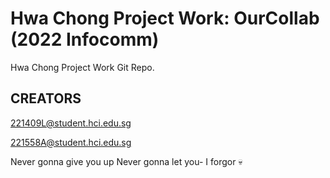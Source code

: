 # Hwa Chong Project Work: OurCollab (2022 Infocomm)
Hwa Chong Project Work Git Repo.


## CREATORS
221409L@student.hci.edu.sg

221558A@student.hci.edu.sg

Never gonna give you up
Never gonna let you-
I forgor 💀
